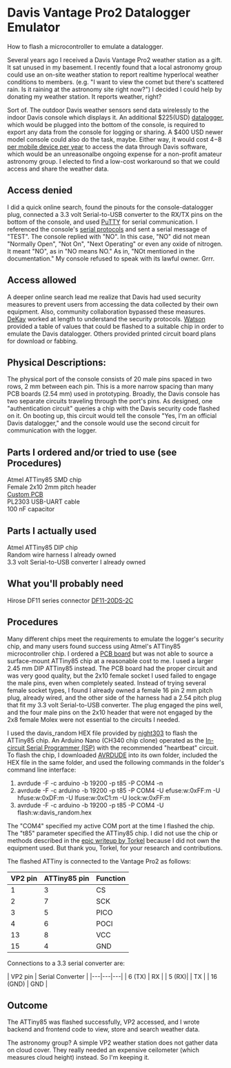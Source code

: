 # Davis Vantage Pro2 Datalogger Emulator
How to flash a microcontroller to emulate a datalogger. 

Several years ago I received a Davis Vantage Pro2 weather station as a gift. It sat unused in my basement. I recently found that a local astronomy
group could use an on-site weather station to report realtime hyperlocal weather conditions to members. (e.g. "I want to view the comet but there's
scattered rain. Is it raining at the astronomy site right now?") I decided I could help by donating my weather station. It reports weather, right?

Sort of. The outdoor Davis weather sensors send data wirelessly to the indoor Davis console which displays it. An additional $225(USD) [datalogger](https://www.davisinstruments.com/collections/data-collection-1/products/weatherlink-windows-usb), which would be plugged into the bottom of the console, is required to 
export any data from the console for logging or sharing. A $400 USD newer model console could also do the task, maybe. Either way, it would cost $4-$8 [per
mobile device per year](https://www.davisinstruments.com/pages/weatherlink-app) to access the data through Davis software, which would be an unreasonalbe ongoing expense for a non-profit amateur astronomy group. I elected to find a 
low-cost workaround so that we could access and share the weather data.

## Access denied
I did a quick online search, found the pinouts for the console-datalogger plug, connected a 3.3 volt Serial-to-USB converter to the RX/TX pins 
on the bottom of the console, and used [PuTTY](https://www.putty.org/) for serial communication.  I referenced the console's [serial protocols](https://cdn.shopify.com/s/files/1/0515/5992/3873/files/VantageSerialProtocolDocs_v261.pdf?v=1614399559) and sent a serial message of "TEST". The console
replied with "NO".  In this case, "NO" did not mean "Normally Open", "Not On", "Next Operating" or even any oxide of nitrogen. It meant "NO", as in
"NO means NO."  As in, "NOt mentioned in the documentation."  My console refused to speak with its lawful owner. Grrr. 

## Access allowed
A deeper online search lead me realize that Davis had used security measures to prevent users from accessing the data collected by their own equipment. Also,
community collaboration bypassed these measures. [DeKay](http://madscientistlabs.blogspot.com/2011/01/davis-weatherlink-software-not-required.html) worked
at length to understand the security protocols.  [Watson](https://www.wxforum.net/index.php?topic=18110.msg200376#msg200376) provided a table of
values that could be flashed to a suitable chip in order to emulate the Davis datalogger.  Others provided printed circuit board plans for download or fabbing.

## Physical Descriptions:
The physical port of the console consists of 20 male pins spaced in two rows, 2 mm between each pin. This is a more narrow spacing than many PCB boards (2.54 mm) used in prototyping. Broadly, the Davis console has two separate circuits traveling through the port's pins. As designed, one "authentication circuit" queries a chip with the Davis security code flashed on it. On booting up, this circuit would tell the console "Yes, I'm an official Davis datalogger,"  and the console would use the second circuit for communication with the logger.  

## Parts I ordered and/or tried to use (see Procedures)
Atmel ATTiny85 SMD chip  
Female 2x10 2mm pitch header  
[Custom PCB](https://oshpark.com/shared_projects/M0mczaXC)  
PL2303 USB-UART cable  
100 nF capacitor

## Parts I actually used
Atmel ATTiny85 DIP chip  
Random wire harness I already owned  
3.3 volt Serial-to-USB converter I already owned  

## What you'll probably need
Hirose DF11 series connector [DF11-20DS-2C](https://www.mouser.com/ProductDetail/Hirose-Connector/DF11-20DS-2C?qs=Ux3WWAnHpjDwSYTyawRgYw%3D%3D)  


## Procedures 
Many different chips meet the requirements to emulate the logger's security chip, and many users found success using Atmel's ATTiny85 microcontroller chip. 
I ordered a [PCB board](https://oshpark.com/shared_projects/M0mczaXC) but was not able to source a surface-mount ATTiny85 chip at a reasonable cost to me. I used a larger 2.45 mm DIP ATTiny85 instead. The PCB board had the proper circuit and was very good quality, but the 2x10 female socket I used failed to engage the male pins, even when completely seated. Instead of trying several female socket types, I found I already owned a female 16 pin 2 mm pitch plug, already wired, and the other side of the harness had a 2.54 pitch plug that fit my 3.3 volt Serial-to-USB converter. The plug engaged the pins well, and the four male pins on the 2x10 header that were not engaged by the 2x8 female Molex were not essential to the circuits I needed.

I used the davis_random HEX file provided by [night303](https://www.wxforum.net/index.php?topic=18110.275) to flash the ATTiny85 chip. An Arduino Nano (CH340 chip clone) operated as the [In-circuit Serial Programmer (ISP)](https://docs.arduino.cc/built-in-examples/arduino-isp/ArduinoISP) with the recommended "heartbeat" circuit. To flash the chip, I  downloaded [AVRDUDE](https://github.com/avrdudes/avrdude) into its own folder, included the HEX file in the same folder, and used the following commands in the folder's command line interface: 
1) avrdude -F -c arduino -b 19200 -p t85 -P COM4 -n   
2) avrdude -F -c arduino -b 19200 -p t85 -P COM4 -U efuse:w:0xFF:m -U hfuse:w:0xDF:m -U lfuse:w:0xC1:m -U lock:w:0xFF:m
3) avrdude -F -c arduino -b 19200 -p t85 -P COM4 -U flash:w:davis_random.hex

The "COM4" specified my active COM port at the time I flashed the chip. The "t85" parameter specified the ATTiny85 chip. I did not use the chip or methods described in the [epic writeup by Torkel](https://meteo.annoyingdesigns.com/DavisSPI.pdf) because I did not own the equipment used. But thank you, Torkel, for your research and contributions.


The flashed ATTiny is connected to the Vantage Pro2 as follows:

| VP2 pin | ATTiny85 pin | Function |
|---|---|---|
| 1 | 3 | CS |
| 2 | 7 | SCK |
| 3 | 5 | PICO |
| 4 | 6 | POCI |
| 13 | 8 | VCC |
| 15 | 4 | GND |

Connections to a 3.3 serial converter are:

| VP2 pin | Serial Converter | 
|---|---|---|
| 6 (TX) |  RX |
| 5 (RX)| | TX |
| 16 (GND) | GND |

## Outcome
The ATTiny85 was flashed successfully, VP2 accessed, and I wrote backend and frontend code to view, store and search weather data.

The astronomy group? A simple VP2 weather station does not gather data on cloud cover. They really needed an expensive ceilometer (which measures cloud height) instead. So I'm keeping it.



